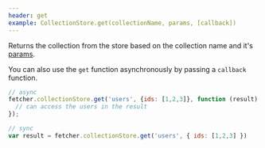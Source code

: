 ```yaml
---
header: get
example: CollectionStore.get(collectionName, params, [callback])
---
```


Returns the collection from the store based on the collection name and it's [params](/collection#params).

You can also use the `get` function asynchronously by passing a `callback` function.

```js
// async
fetcher.collectionStore.get('users', {ids: [1,2,3]}, function (result) {
  // can access the users in the result
});

// sync
var result = fetcher.collectionStore.get('users', { ids: [1,2,3] })

```
